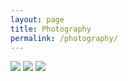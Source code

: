 ```yaml
---
layout: page
title: Photography
permalink: /photography/
---
```



<img src="/photos/P7281409.JPG"/>


<img src="/photos/P7271270.JPG"/>  


<img src="/photos/P7270664.JPG"/>


